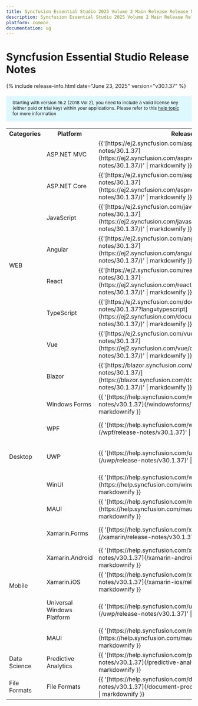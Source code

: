 ```yaml
---
title: Syncfusion Essential Studio 2025 Volume 2 Main Release Release Notes  
description: Syncfusion Essential Studio 2025 Volume 2 Main Release Release Notes  
platform: common
documentation: ug
---
```


# Syncfusion Essential Studio  Release Notes  

{% include release-info.html date="June 23, 2025"   version="v30.1.37" %} 

<style>
#license {
    font-size: .88em!important;
margin-top: 1.5em;     margin-bottom: 1.5em;
    background-color: #def8ff;
    padding: 10px 17px 14px;
}
</style>

<div id="license">
Starting with version 16.2 (2018 Vol 2), you need to include a valid license key (either paid or trial key) within your applications. 
Please refer to this <a href="/common/essential-studio/licensing/license-key">help topic</a> for more information 
</div>



<table>
<tr>
<th>
Categories</th><th>
Platform</th><th>
Release Notes</th><th>
Read Me</th></tr>
<tr>
<td rowspan="8">
WEB 
</td>
<td>
ASP.NET MVC
</td>
<td>{{'[https://ej2.syncfusion.com/aspnetmvc/documentation/release-notes/30.1.37](https://ej2.syncfusion.com/aspnetmvc/documentation/release-notes/30.1.37/)' | markdownify }}
</td>
<td>{{'[http://files2.syncfusion.com/Installs/v30.1.37/ReadMe/web/ASPMVC.html](http://files2.syncfusion.com/Installs/v30.1.37/ReadMe/web/ASPMVC.html)' | markdownify }}
</td>
</tr>
<tr>
<td>
ASP.NET Core	
</td>
<td>{{'[https://ej2.syncfusion.com/aspnetcore/documentation/release-notes/30.1.37](https://ej2.syncfusion.com/aspnetcore/documentation/release-notes/30.1.37/)' | markdownify }}
</td>
<td>{{'[http://files2.syncfusion.com/Installs/v30.1.37/ReadMe/web/ASPNETCORE.html](http://files2.syncfusion.com/Installs/v30.1.37/ReadMe/web/ASPNETCORE.html)' | markdownify }}
</td>
</tr>
<tr>
<td>
JavaScript
</td>
<td>{{'[https://ej2.syncfusion.com/javascript/documentation/release-notes/30.1.37](https://ej2.syncfusion.com/javascript/documentation/release-notes/30.1.37/)' | markdownify }}
</td>
<td>{{'[http://files2.syncfusion.com/Installs/v30.1.37/ReadMe/web/JavaScript.html](http://files2.syncfusion.com/Installs/v30.1.37/ReadMe/web/JavaScript.html)' | markdownify }}
</td>
</tr>
<tr>
<td>
Angular
</td>
<td>{{'[https://ej2.syncfusion.com/angular/documentation/release-notes/30.1.37](https://ej2.syncfusion.com/angular/documentation/release-notes/30.1.37/)' | markdownify }}
</td>
<td>{{'[http://files2.syncfusion.com/Installs/v30.1.37/ReadMe/web/Angular.html](http://files2.syncfusion.com/Installs/v30.1.37/ReadMe/web/Angular.html)' | markdownify }}
</td>
</tr>
<tr>
<td>
React
</td>
<td>{{'[https://ej2.syncfusion.com/react/documentation/release-notes/30.1.37](https://ej2.syncfusion.com/react/documentation/release-notes/30.1.37/)' | markdownify }}
</td>
<td>{{'[http://files2.syncfusion.com/Installs/v30.1.37/ReadMe/web/React.html](http://files2.syncfusion.com/Installs/v30.1.37/ReadMe/web/React.html)' | markdownify }}
</td>
</tr>
<tr>
<td>
TypeScript
</td>
<td>{{'[https://ej2.syncfusion.com/documentation/release-notes/30.1.37?lang=typescript](https://ej2.syncfusion.com/documentation/release-notes/30.1.37/)' | markdownify }}
</td>
<td>{{'[http://files2.syncfusion.com/Installs/v30.1.37/ReadMe/web/TypeScript.html](http://files2.syncfusion.com/Installs/v30.1.37/ReadMe/web/TypeScript.html)' | markdownify }}
</td>
</tr>
<tr>
<td>
Vue
</td>
<td>{{'[https://ej2.syncfusion.com/vue/documentation/release-notes/30.1.37](https://ej2.syncfusion.com/vue/documentation/release-notes/30.1.37/)' | markdownify }}
</td>
<td>{{'[http://files2.syncfusion.com/Installs/v30.1.37/ReadMe/web/Vue.html](http://files2.syncfusion.com/Installs/v30.1.37/ReadMe/web/Vue.html)' | markdownify }}
</td>
</tr>
<tr>
<td>
Blazor
</td>
<td>{{'[https://blazor.syncfusion.com/documentation/release-notes/30.1.37/](https://blazor.syncfusion.com/documentation/release-notes/30.1.37/)' | markdownify }}
</td>
<td>{{'[http://files2.syncfusion.com/Installs/v30.1.37/ReadMe/web/Blazor.html](http://files2.syncfusion.com/Installs/v30.1.37/ReadMe/web/Blazor.html)' | markdownify }}
</td>
</tr>
<tr>
<td rowspan="5">
Desktop
</td>
<td>
Windows Forms
</td>
<td>{{ '[https://help.syncfusion.com/windowsforms/release-notes/v30.1.37](/windowsforms/release-notes/v30.1.37)' | markdownify }}
</td>
<td>{{ '[http://files2.syncfusion.com/Installs/v30.1.37/ReadMe/WindowsForms.html](http://files2.syncfusion.com/Installs/v30.1.37/ReadMe/WindowsForms.html)' | markdownify }}
</td>
</tr>
<tr>
<td>
WPF
</td>
<td>{{ '[https://help.syncfusion.com/wpf/release-notes/v30.1.37](/wpf/release-notes/v30.1.37)' | markdownify }}
</td>
<td>{{ '[http://files2.syncfusion.com/Installs/v30.1.37/ReadMe/WPF.html](http://files2.syncfusion.com/Installs/v30.1.37/ReadMe/WPF.html)' | markdownify }}
</td>
</tr>
<tr>
<td>
UWP
</td>
<td>{{ '[https://help.syncfusion.com/uwp/release-notes/v30.1.37](/uwp/release-notes/v30.1.37)' | markdownify }}
</td>
<td>{{ '[http://files2.syncfusion.com/Installs/v30.1.37/ReadMe/UniversalWindows.html](http://files2.syncfusion.com/Installs/v30.1.37/ReadMe/UniversalWindows.html)' | markdownify }}
</td>
</tr>
<tr>
<td>
WinUI
</td>
<td>{{ '[https://help.syncfusion.com/winui/release-notes/v30.1.37](https://help.syncfusion.com/winui/release-notes/v30.1.37)' | markdownify }}
</td>
<td>{{ '[http://files2.syncfusion.com/Installs/v30.1.37/ReadMe/WinUI.html](http://files2.syncfusion.com/Installs/v30.1.37/ReadMe/WinUI.html)' | markdownify }}
</td>
</tr>
<tr>
<td>
MAUI
</td>
<td>{{ '[https://help.syncfusion.com/maui/release-notes/v30.1.37](https://help.syncfusion.com/maui/release-notes/v30.1.37)' | markdownify }}
</td>
<td>{{ '[http://files2.syncfusion.com/Installs/v30.1.37/ReadMe/.NETMAUI.html](http://files2.syncfusion.com/Installs/v30.1.37/ReadMe/.NETMAUI.html)' | markdownify }}
</td>
</tr>
<tr>
<td rowspan="5">
Mobile
</td>
<td>
Xamarin.Forms
</td>
<td>{{ '[https://help.syncfusion.com/xamarin/release-notes/v30.1.37](/xamarin/release-notes/v30.1.37)' | markdownify }}
</td>
<td>{{ '[http://files2.syncfusion.com/Installs/v30.1.37/ReadMe/Xamarin_Forms.html](http://files2.syncfusion.com/Installs/v30.1.37/ReadMe/Xamarin_Forms.html)' | markdownify }}
</td>
</tr>
<tr>
<td>
Xamarin.Android
</td>
<td>{{ '[https://help.syncfusion.com/xamarin-android/release-notes/v30.1.37](/xamarin-android/release-notes/v30.1.37)' | markdownify }}
</td>
<td>{{ '[http://files2.syncfusion.com/Installs/v30.1.37/ReadMe/Xamarin_Forms.html](http://files2.syncfusion.com/Installs/v30.1.37/ReadMe/Xamarin_Forms.html)' | markdownify }}
</td>
</tr>
<tr>
<td>
Xamarin.iOS
</td>
<td>{{ '[https://help.syncfusion.com/xamarin-ios/release-notes/v30.1.37](/xamarin-ios/release-notes/v30.1.37)' | markdownify }}
</td>
<td>{{ '[http://files2.syncfusion.com/Installs/v30.1.37/ReadMe/Xamarin_Forms.html](http://files2.syncfusion.com/Installs/v30.1.37/ReadMe/Xamarin_Forms.html)' | markdownify }}
</td>
</tr>
<tr>
<td>
Universal Windows Platform
</td>
<td>{{ '[https://help.syncfusion.com/uwp/release-notes/v30.1.37](/uwp/release-notes/v30.1.37)' | markdownify }}
</td>
<td>{{ '[http://files2.syncfusion.com/Installs/v30.1.37/ReadMe/UniversalWindows.html](http://files2.syncfusion.com/Installs/v30.1.37/ReadMe/UniversalWindows.html)' | markdownify }}
</td>
</tr>
<tr>
<td>
MAUI
</td>
<td>{{ '[https://help.syncfusion.com/maui/release-notes/v30.1.37](https://help.syncfusion.com/maui/release-notes/v30.1.37)' | markdownify }}
</td>
<td>{{ '[http://files2.syncfusion.com/Installs/v30.1.37/ReadMe/.NETMAUI.html](http://files2.syncfusion.com/Installs/v30.1.37/ReadMe/.NETMAUI.html)' | markdownify }}
</td>
</tr>



<tr>
<td>
Data Science
</td>
<td>
Predictive Analytics
</td>
<td>{{ '[https://help.syncfusion.com/predictive-analytics/release-notes/v30.1.37](/predictive-analytics/release-notes/v30.1.37)' | markdownify }}
</td>
<td>
</td>
</tr>
<tr>
<td>
File Formats
</td>
<td>
File Formats
</td>
<td>{{ '[https://help.syncfusion.com/document-processing/release-notes/v30.1.37](/document-processing/release-notes/v30.1.37)' | markdownify }}
</td>
<td>
</td>
</tr>
</table>